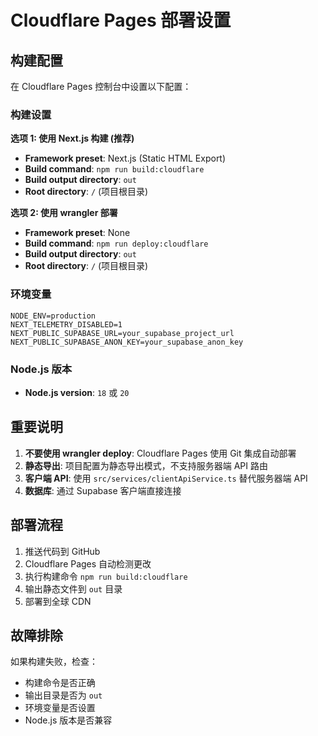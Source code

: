 # Cloudflare Pages 部署设置

## 构建配置

在 Cloudflare Pages 控制台中设置以下配置：

### 构建设置

**选项 1: 使用 Next.js 构建 (推荐)**
- **Framework preset**: Next.js (Static HTML Export)
- **Build command**: `npm run build:cloudflare`
- **Build output directory**: `out`
- **Root directory**: `/` (项目根目录)

**选项 2: 使用 wrangler 部署**
- **Framework preset**: None
- **Build command**: `npm run deploy:cloudflare`
- **Build output directory**: `out`
- **Root directory**: `/` (项目根目录)

### 环境变量
```
NODE_ENV=production
NEXT_TELEMETRY_DISABLED=1
NEXT_PUBLIC_SUPABASE_URL=your_supabase_project_url
NEXT_PUBLIC_SUPABASE_ANON_KEY=your_supabase_anon_key
```

### Node.js 版本
- **Node.js version**: `18` 或 `20`

## 重要说明

1. **不要使用 wrangler deploy**: Cloudflare Pages 使用 Git 集成自动部署
2. **静态导出**: 项目配置为静态导出模式，不支持服务器端 API 路由
3. **客户端 API**: 使用 `src/services/clientApiService.ts` 替代服务器端 API
4. **数据库**: 通过 Supabase 客户端直接连接

## 部署流程

1. 推送代码到 GitHub
2. Cloudflare Pages 自动检测更改
3. 执行构建命令 `npm run build:cloudflare`
4. 输出静态文件到 `out` 目录
5. 部署到全球 CDN

## 故障排除

如果构建失败，检查：
- 构建命令是否正确
- 输出目录是否为 `out`
- 环境变量是否设置
- Node.js 版本是否兼容
